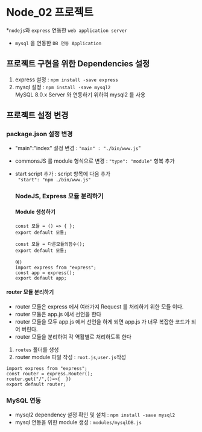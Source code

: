 # Node_02 프로젝트

\*`nodejs`와 `express` 연동한 `web application server`

- `mysql` 을 연동한 `DB 연동 Application`

## 프로젝트 구현을 위한 Dependencies 설정

1. express 설정 : `npm install -save express`
2. mysql 설정 : `npm install -save mysql2`  
   MySQL 8.0.x Server 와 연동하기 위하여 mysql2 를 사용

## 프로젝트 설정 변경

### package.json 설정 변경

- "main":"index" 설정 변경 : `"main" : "./bin/www.js`"
- commonsJS 를 module 형식으로 변경 : `"type": "module"` 항복 추가
- start script 추가 : script 항목에 다음 추가  
  ` "start": "npm ./bin/www.js"`

  ### NodeJS, Express 모듈 분리하기

  #### Module 생성하기

  ```
  const 모듈 = () => { };
  export default 모듈;
  ```

  ```
  const 모듈 = 다른모듈의함수();
  export default 모듈;

  예)
  import express from "express";
  const app = express();
  export default app;
  ```

#### router 모듈 분리하기

- router 모듈은 express 에서 여러가지 Request 를 처리하기 위한 모듈 이다.
- router 모듈은 app.js 에서 선언을 한다
- router 모듈을 모두 app.js 에서 선언을 하게 되면 app.js 가 너무 복잡한 코드가 되어 버린다.
- router 모듈을 분리하여 각 역활별로 처리하도록 한다

1. `routes` 폴더를 생성
2. router module 파일 작성 : `root.js`,`user.js`작성

```
import express from "express";
const router = express.Router();
router.get("/",()=>{  })
export default router;
```

### MySQL 연동

- mysql2 dependency 설정 확인 및 설치 : `npm install -save mysql2`
- mysql 연동을 위한 module 생성 : `modules/mysqlDB.js`
